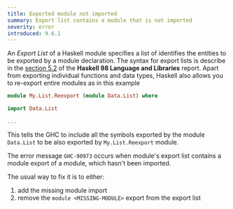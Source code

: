 ```yaml
---
title: Exported module not imported
summary: Export list contains a module that is not imported
severity: error
introduced: 9.6.1
---
```


An *Export List* of a Haskell module specifies a list of identifies the entities to be exported by a module declaration.
The syntax for export lists is describe in the [section 5.2](https://www.haskell.org/onlinereport/modules.html) of the **Haskell 98 Language and Libraries** report. Apart from exporting individual functions and data types, Haskell also allows you to re-export entire modules as in this example

```haskell
module My.List.Reexport (module Data.List) where

import Data.List

...
```

This tells the GHC to include all the symbols exported by the module `Data.List` to be also exported by `My.List.Reexport` module.

The error message `GHC-90973` occurs when module's export list contains a module export of a module, which hasn't been imported.

The usual way to fix it is to either:
1. add the missing module import
2. remove the `module <MISSING-MODULE>` export from the export list
